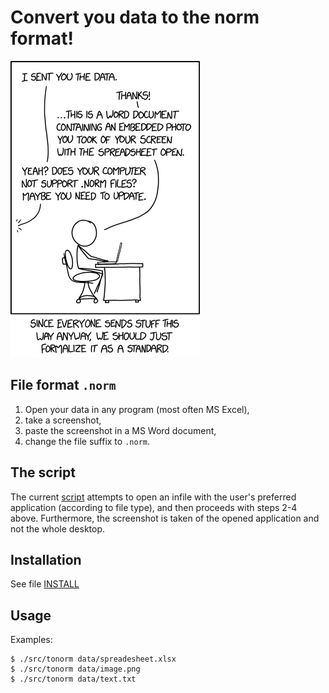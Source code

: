 # Convert you data to the norm format!

![](img/norm_normal_file_format.png)

## File format `.norm`

1. Open your data in any program (most often MS Excel),
2. take a screenshot,
3. paste the screenshot in a MS Word document,
4. change the file suffix to `.norm`.

## The script

The current [script](src/tonorm) attempts to open an infile with the user's
preferred application (according to file type), and then proceeds with steps
2-4 above.  Furthermore, the screenshot is taken of the opened application and
not the whole desktop.

## Installation

See file [INSTALL](INSTALL)

## Usage

Examples:

    $ ./src/tonorm data/spreadesheet.xlsx
    $ ./src/tonorm data/image.png
    $ ./src/tonorm data/text.txt


